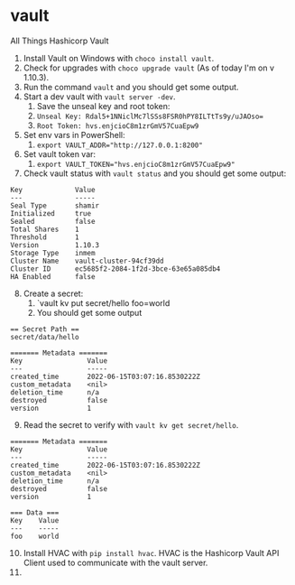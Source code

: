 # vault
All Things Hashicorp Vault

1. Install Vault on Windows with `choco install vault`.
2. Check for upgrades with `choco upgrade vault` (As of today I'm on v 1.10.3).
3. Run the command `vault` and you should get some output.
4. Start a dev vault with `vault server -dev`.
   1. Save the unseal key and root token:
   2. `Unseal Key: Rdal5+1NNiclMc7lSSs8FSR0hPY8ILTtTs9y/uJAOso=`
   3. `Root Token: hvs.enjcioC8m1zrGmV57CuaEpw9`
5. Set env vars in PowerShell:
   1. `export VAULT_ADDR="http://127.0.0.1:8200"`
6. Set vault token var:
   1. `export VAULT_TOKEN="hvs.enjcioC8m1zrGmV57CuaEpw9"`
7. Check vault status with `vault status` and you should get some output:
```
Key             Value
---             -----
Seal Type       shamir
Initialized     true
Sealed          false
Total Shares    1
Threshold       1
Version         1.10.3
Storage Type    inmem
Cluster Name    vault-cluster-94cf39dd
Cluster ID      ec5685f2-2084-1f2d-3bce-63e65a085db4
HA Enabled      false
```
8. Create a secret:
   1. `vault kv put secret/hello foo=world
   2. You should get some output
```
== Secret Path ==
secret/data/hello

======= Metadata =======
Key                Value
---                -----
created_time       2022-06-15T03:07:16.8530222Z
custom_metadata    <nil>
deletion_time      n/a
destroyed          false
version            1
```
9. Read the secret to verify with `vault kv get secret/hello`.
```
======= Metadata =======
Key                Value
---                -----
created_time       2022-06-15T03:07:16.8530222Z
custom_metadata    <nil>
deletion_time      n/a
destroyed          false
version            1

=== Data ===
Key    Value
---    -----
foo    world
```
10. Install HVAC with `pip install hvac`. HVAC is the Hashicorp Vault API Client used to communicate with the vault server.
11. 